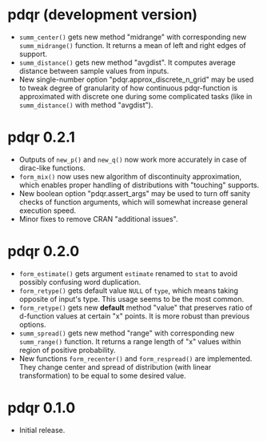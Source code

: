 # pdqr (development version)

* `summ_center()` gets new method "midrange" with corresponding new `summ_midrange()` function. It returns a mean of left and right edges of support.
* `summ_distance()` gets new method "avgdist". It computes average distance between sample values from inputs.
* New single-number option "pdqr.approx_discrete_n_grid" may be used to tweak degree of granularity of how continuous pdqr-function is approximated with discrete one during some complicated tasks (like in `summ_distance()` with method "avgdist").

# pdqr 0.2.1

* Outputs of `new_p()` and `new_q()` now work more accurately in case of dirac-like functions.
* `form_mix()` now uses new algorithm of discontinuity approximation, which enables proper handling of distributions with "touching" supports.
* New boolean option "pdqr.assert_args" may be used to turn off sanity checks of function arguments, which will somewhat increase general execution speed.
* Minor fixes to remove CRAN "additional issues".

# pdqr 0.2.0

* `form_estimate()` gets argument `estimate` renamed to `stat` to avoid possibly confusing word duplication.
* `form_retype()` gets default value `NULL` of `type`, which means taking opposite of input's type. This usage seems to be the most common.
* `form_retype()` gets new **default** method "value" that preserves ratio of d-function values at certain "x" points. It is more robust than previous options.
* `summ_spread()` gets new method "range" with corresponding new `summ_range()`
function. It returns a range length of "x" values within region of positive probability.
* New functions `form_recenter()` and `form_respread()` are implemented. They change center and spread of distribution (with linear transformation) to be equal to some desired value.

# pdqr 0.1.0

* Initial release.
